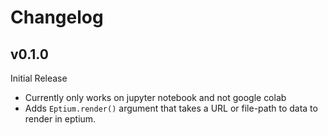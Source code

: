 # Changelog

## v0.1.0

Initial Release

* Currently only works on jupyter notebook and not google colab
* Adds `Eptium.render()` argument that takes a URL or file-path to data to render in eptium.
